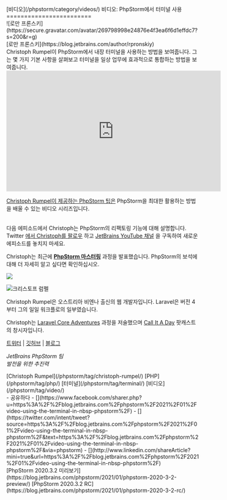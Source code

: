 <div class="content">[비디오](/phpstorm/category/videos/) 비디오: PhpStorm에서 터미널 사용 
========================

<div class="post-info">![로만 프론스키](https://secure.gravatar.com/avatar/269798998e24876e4f3ea6f6d1effdc7?s=200&r=g)<div class="post-info__text"> [로만 프론스키](https://blog.jetbrains.com/author/rpronskiy) <time class="publish-date" data-day="18" data-month="01" data-year="2021" datetime="2021-01-18"></time></div></div> Christoph Rumpel이 PhpStorm에서 내장 터미널을 사용하는 방법을 보여줍니다. 그는 몇 가지 기본 사항을 살펴보고 터미널을 일상 업무에 효과적으로 통합하는 방법을 보여줍니다.

<iframe allow="accelerometer; autoplay; clipboard-write; encrypted-media; gyroscope; picture-in-picture" allowfullscreen="" frameborder="0" height="315" src="https://www.youtube.com/embed/h1sGfV5i_kI" width="560"></iframe>

 [Christoph Rumpel이 제공하는 PhpStorm 팁은](https://www.youtube.com/playlist?list=PLQ176FUIyIUZjFbdm7Ux3Okalij5jMAgw) PhpStorm을 최대한 활용하는 방법을 배울 수 있는 비디오 시리즈입니다.

<span id="more-107310"></span>  
 다음 에피소드에서 Christoph는 PhpStorm의 리팩토링 기능에 대해 설명합니다. Twitter [에서 Christoph를 팔로우](https://twitter.com/christophrumpel) 하고 [JetBrains YouTube 채널](https://www.youtube.com/user/JetBrainsTV) 을 구독하여 새로운 에피소드를 놓치지 마세요.

 Christoph는 최근에 [**PhpStorm 마스터링**](https://masteringphpstorm.com/) 과정을 발표했습니다. PhpStorm의 보석에 대해 더 자세히 알고 싶다면 확인하십시오.

 [![](https://blog.jetbrains.com/wp-content/uploads/2021/01/masterinphpstorm.jpg)](https://masteringphpstorm.com/)

![크리스토프 럼펠](https://blog.jetbrains.com/wp-content/uploads/2020/04/phpstorm-christoph_rumpel_1.jpg)

 Christoph Rumpel은 오스트리아 비엔나 출신의 웹 개발자입니다. Laravel은 버전 4부터 그의 일일 워크플로의 일부였습니다.

 Christoph는 [Laravel Core Adventures](https://laravelcoreadventures.com/) 과정을 저술했으며 [Call It A Day](https://callitaday.transistor.fm/) 팟캐스트의 창시자입니다.

 [트위터](https://twitter.com/christophrumpel) | [깃허브](https://github.com/christophrumpel) | [블로그](https://christoph-rumpel.com/)

 *JetBrains PhpStorm 팀*  
 *발전을 위한 추진력*

<div class="content__row"><div class="tag-list"> [Christoph Rumpel](/phpstorm/tag/christoph-rumpel/) [PHP](/phpstorm/tag/php/) [터미널](/phpstorm/tag/terminal/) [비디오](/phpstorm/tag/video/)</div>- <span>공유하다</span>
- [](https://www.facebook.com/sharer.php?u=https%3A%2F%2Fblog.jetbrains.com%2Fphpstorm%2F2021%2F01%2Fvideo-using-the-terminal-in-nbsp-phpstorm%2F)
- [](https://twitter.com/intent/tweet?source=https%3A%2F%2Fblog.jetbrains.com%2Fphpstorm%2F2021%2F01%2Fvideo-using-the-terminal-in-nbsp-phpstorm%2F&text=https%3A%2F%2Fblog.jetbrains.com%2Fphpstorm%2F2021%2F01%2Fvideo-using-the-terminal-in-nbsp-phpstorm%2F&via=phpstorm)
- [](http://www.linkedin.com/shareArticle?mini=true&url=https%3A%2F%2Fblog.jetbrains.com%2Fphpstorm%2F2021%2F01%2Fvideo-using-the-terminal-in-nbsp-phpstorm%2F)

</div><div class="content__pagination"> [PhpStorm 2020.3.2 미리보기](https://blog.jetbrains.com/phpstorm/2021/01/phpstorm-2020-3-2-preview/) [PhpStorm 2020.3.2 RC](https://blog.jetbrains.com/phpstorm/2021/01/phpstorm-2020-3-2-rc/)</div></div><div class="container comments-container"><div class="content"><div id="remark42"></div></div></div>